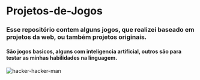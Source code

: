 # Projetos-de-Jogos
### Esse repositório contem alguns jogos, que realizei baseado em projetos da web, ou também projetos originais.
#### São jogos basicos, alguns com inteligencia artificial, outros são para testar as minhas habilidades na linguagem.

![hacker-hacker-man](https://user-images.githubusercontent.com/101263522/177079413-48443f73-51cf-4239-84d1-8d1dc77c6284.gif)
